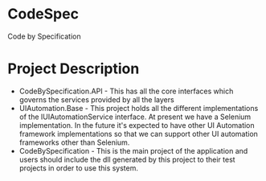 # CodeSpec
Code by Specification

# Project Description
* CodeBySpecification.API - This has all the core interfaces which governs the services provided by all the layers
* UIAutomation.Base - This project holds all the different implementations of the IUIAutomationService interface. At present we have a Selenium implementation. In the future it's expected to have other UI Automation framework implementations so that we can support other UI automation frameworks other than Selenium.
* CodeBySpecification - This is the main project of the application and users should include the dll generated by this project to their test projects in order to use this system. 
